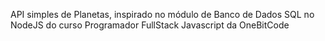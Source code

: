 API simples de Planetas, inspirado no módulo de Banco de Dados SQL no NodeJS
do curso Programador FullStack Javascript da OneBitCode

